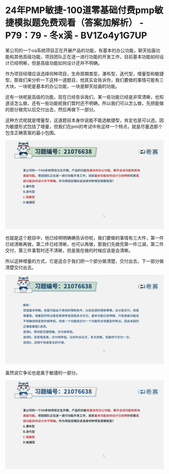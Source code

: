 # 24年PMP敏捷-100道零基础付费pmp敏捷模拟题免费观看（答案加解析） - P79：79 - 冬x溪 - BV1Zo4y1G7UP

某公司的一个oa系统项目正在开展产品的功能，有基本的办公功能，聊天绘画功能和其他高级功能，项目团队正在逐一进行功能的开发工作，目前基本功能如何设计已经明晰，但是高级功能如何设计还并不明确。

作为项目经理应该选择何种项目，生命周期类型，瀑布型，迭代型，增量型和敏捷型，那我们来分析一下这样一道题目，他其实会告诉你，我们要做的事情可能有三大块，一块呢是基本的办公功能，一块是聊天绘画的功能。

还有一块呢是高级的功能，现在已经告诉我们，某一些功能已经是非常清晰，也知道该怎么做，还有一些功能呢我们暂时还不明确，所以我们可以怎么做，先把能做的部分做完以后交付出去，然后再做下一部分。

这种方式呢就是增量型，这道题目本身你说能不能选敏捷型，肯定也是可以选，因为敏捷形式包括了增量，但我们在pmi的考试中有这样一个特点，就是尽量选那个包含正确答案的最小包围。



![](img/5bf6d8f83fba56afff2d9aabb1a2ca27_1.png)

也就是这个题目中，他已经明明确确告诉你呃，我们要做的事情有三大件，第一件已经清晰再做，第二件已经清晰，也可以再做，那我们先做完第一件江湖，第二件交付，第三件事暂时还不清晰，但是我在做的时候应该是会清晰。

所以这种增量的方式，它是适合于我们把一个部分做清楚，交付出去，下一部分做清楚交付出去。

![](img/5bf6d8f83fba56afff2d9aabb1a2ca27_3.png)

虽然说它争论也是属于敏捷的一部分。

![](img/5bf6d8f83fba56afff2d9aabb1a2ca27_5.png)